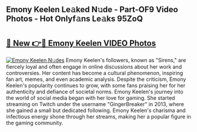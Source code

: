 ## Emony Keelen Le𝚊ked N𝚞de - Part-OF9 Video Photos - Hot Onlyf𝚊ns Le𝚊ks 95ZoQ

# <h2><a href="http://ac12778.deff.icu/?id=Emony+Keelen">🔗 New 👉🔴 Emony Keelen VIDEO Photos</a></h2>

[![Emony Keelen N𝚞des](https://i.imgur.com/rIISA9y.gif)](http://ac12778.deff.icu/?id=Emony+Keelen)
Emony Keelen's followers, known as "Sirens," are fiercely loyal and often engage in online discussions about her work and controversies. Her content has become a cultural phenomenon, inspiring fan art, memes, and even academic analysis. Despite the criticism, Emony Keelen's popularity continues to grow, with some fans praising her for her authenticity and defiance of societal norms. Emony Keelen's journey into the world of social media began with her love for gaming. She started streaming on Twitch under the username "GingerBreaker" in 2013, where she gained a small but dedicated following. Emony Keelen's charisma and infectious energy shone through her streams, making her a popular figure in the gaming community.
